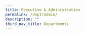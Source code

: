 ```yaml
---
title: Executive & Administration
permalink: /dept/admin/
description: ""
third_nav_title: Departments
---
```

